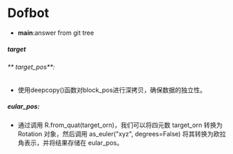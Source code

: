 # Dofbot
- **main**:answer from git tree

##### **target** 
###### ** target_pos**:
 - 使用deepcopy()函数对block_pos进行深拷贝，确保数据的独立性。

 ##### **eular_pos**:
 - 通过调用 R.from_quat(target_orn)，我们可以将四元数 target_orn 转换为 Rotation 对象，然后调用 as_euler("xyz", degrees=False) 将其转换为欧拉角表示，并将结果存储在 eular_pos。
 
